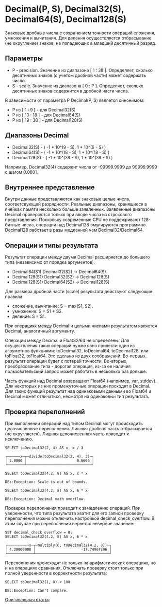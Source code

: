 <a name="data_type-decimal"></a>

# Decimal(P, S), Decimal32(S), Decimal64(S), Decimal128(S)

Знаковые дробные числа с сохранением точности операций сложения, умножения и вычитания. Для деления осуществляется отбрасывание (не округление) знаков, не попадающих в младший десятичный разряд.

## Параметры

- P - precision. Значение из диапазона [ 1 : 38 ]. Определяет, сколько десятичных знаков (с учетом дробной части) может содержать число.
- S - scale. Значение из диапазона [ 0 : P ]. Определяет, сколько десятичных знаков содержится в дробной части числа.

В зависимости от параметра P Decimal(P, S) является синонимом:
- P из [ 1 : 9 ] - для Decimal32(S)
- P из [ 10 : 18 ] - для Decimal64(S)
- P из [ 19 : 38 ] - для Decimal128(S)

## Диапазоны Decimal

- Decimal32(S) - ( -1 * 10^(9 - S), 1 * 10^(9 - S) )
- Decimal64(S) - ( -1 * 10^(18 - S), 1 * 10^(18 - S) )
- Decimal128(S) - ( -1 * 10^(38 - S), 1 * 10^(38 - S) )

Например, Decimal32(4) содержит числа от -99999.9999 до 99999.9999 c шагом 0.0001.

## Внутреннее представление

Внутри данные представляются как знаковые целые числа, соответсвующей разрядности. Реальные диапазоны, хранящиеся в ячейках памяти несколько больше заявленных. Заявленные диапазоны Decimal проверяются только при вводе числа из строкового представления.
Поскольку современные CPU не поддежривают 128-битные числа, операции над Decimal128 эмулируются программно. Decimal128 работает в разы медленней чем Decimal32/Decimal64.

## Операции и типы результата

Результат операции между двумя Decimal расширяется до большего типа (независимо от порядка аргументов).

- Decimal64(S1) <op> Decimal32(S2) -> Decimal64(S)
- Decimal128(S1) <op> Decimal32(S2) -> Decimal128(S)
- Decimal128(S1) <op> Decimal64(S2) -> Decimal128(S)

Для размера дробной части (scale) результата действуют следующие правила:

- сложение, вычитание: S = max(S1, S2).
- умножение: S = S1 + S2.
- деление: S = S1.

При операциях между Decimal и целыми числами результатом является Decimal, аналогичный аргументу.

Операции между Decimal и Float32/64 не определены. Для осуществления таких операций нужно явно привести один из агруметнов функциями: toDecimal32, toDecimal64, toDecimal128, или toFloat32, toFloat64. Это сделано из двух соображений. Во-первых, результат операции будет с потерей точности. Во-вторых, преобразование типа - дорогая операция, из-за ее наличия пользовательский запрос может работать в несколько раз дольше.

Часть функций над Decimal возвращают Float64 (например, var, stddev). Для некоторых из них промежуточные операции проходят в Decimal.
Для таких функций результат над одинаковыми данными во Float64 и Decimal может отличаться, несмотря на одинаковый тип результата.

## Проверка переполнений

При выполнении операций над типом Decimal могут происходить целочисленные переполнения. Лишняя дробная часть отбрасывается (не округляется). Лишняя целочисленная часть приводит к исключению.
```
SELECT toDecimal32(2, 4) AS x, x / 3
```
```
┌──────x─┬─divide(toDecimal32(2, 4), 3)─┐
│ 2.0000 │                       0.6666 │
└────────┴──────────────────────────────┘
```

```
SELECT toDecimal32(4.2, 8) AS x, x * x
```
```
DB::Exception: Scale is out of bounds.
```

```
SELECT toDecimal32(4.2, 8) AS x, 6 * x
```
```
DB::Exception: Decimal math overflow.
```

Проверка переполнения приводит к замедлению операций. При уверенности, что типа результата хватит для его записи проверку переполнения можно отключить настройкой decimal_check_overflow. В этом случае при переполнении вернется неверное значение:
```
SET decimal_check_overflow = 0;
SELECT toDecimal32(4.2, 8) AS x, 6 * x
```
```
┌──────────x─┬─multiply(6, toDecimal32(4.2, 8))─┐
│ 4.20000000 │                     -17.74967296 │
└────────────┴──────────────────────────────────┘
```

Переполнения происходят не только на арифметических операциях, но и на операциях сравнения. Отключать проверку стоит только при полной уверенности в корректности результата:

```
SELECT toDecimal32(1, 8) < 100
```
```
DB::Exception: Can't compare.
```

[Оригинальная статья](https://clickhouse.yandex/docs/ru/data_types/decimal/) <!--hide-->
